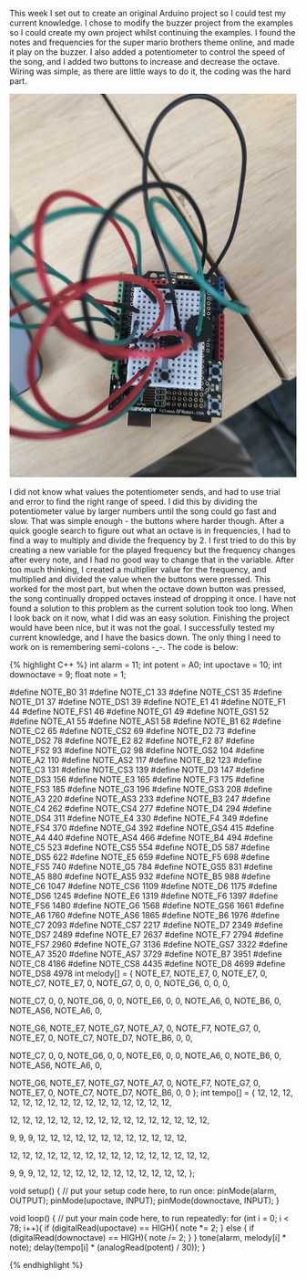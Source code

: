 
This week I set out to create an original Arduino project so I could test my current knowledge. I chose to modify the buzzer project from the examples so I could create my own project whilst continuing the examples. I found the notes and frequencies for the super mario brothers theme online, and made it play on the buzzer. I also added a potentiometer to control the speed of the song, and I added two buttons to increase and decrease the octave. Wiring was simple, as there are little ways to do it, the coding was the hard part.

![Garage Door FSM Diagram](/assets/Arduino_Buzzer.jpg)

 I did not know what values the potentiometer sends, and had to use trial and error to find the right range of speed. I did this by dividing the potentiometer value by larger numbers until the song could go fast and slow. That was simple enough - the buttons where harder though. After a quick google search to figure out what an octave is in frequencies, I had to find a way to multiply and divide the frequency by 2. I first tried to do this by creating a new variable for the played frequency but the frequency changes after every note, and I had no good way to change that in the variable. After too much thinking, I created a multiplier value for the frequency, and multiplied and divided the value when the buttons were pressed. This worked for the most part, but when the octave down button was pressed, the song continually dropped octaves instead of dropping it once. I have not found a solution to this problem as the current solution took too long. When I look back on it now, what I did was an easy solution. Finishing the project would have been nice, but it was not the goal. I successfully tested my current knowledge, and I have the basics down. The only thing I need to work on is remembering semi-colons -_-. The code is below:

 {% highlight C++ %}
int alarm = 11;
int potent = A0;
int upoctave = 10;
int downoctave = 9;
float note = 1;

#define NOTE_B0  31
#define NOTE_C1  33
#define NOTE_CS1 35
#define NOTE_D1  37
#define NOTE_DS1 39
#define NOTE_E1  41
#define NOTE_F1  44
#define NOTE_FS1 46
#define NOTE_G1  49
#define NOTE_GS1 52
#define NOTE_A1  55
#define NOTE_AS1 58
#define NOTE_B1  62
#define NOTE_C2  65
#define NOTE_CS2 69
#define NOTE_D2  73
#define NOTE_DS2 78
#define NOTE_E2  82
#define NOTE_F2  87
#define NOTE_FS2 93
#define NOTE_G2  98
#define NOTE_GS2 104
#define NOTE_A2  110
#define NOTE_AS2 117
#define NOTE_B2  123
#define NOTE_C3  131
#define NOTE_CS3 139
#define NOTE_D3  147
#define NOTE_DS3 156
#define NOTE_E3  165
#define NOTE_F3  175
#define NOTE_FS3 185
#define NOTE_G3  196
#define NOTE_GS3 208
#define NOTE_A3  220
#define NOTE_AS3 233
#define NOTE_B3  247
#define NOTE_C4  262
#define NOTE_CS4 277
#define NOTE_D4  294
#define NOTE_DS4 311
#define NOTE_E4  330
#define NOTE_F4  349
#define NOTE_FS4 370
#define NOTE_G4  392
#define NOTE_GS4 415
#define NOTE_A4  440
#define NOTE_AS4 466
#define NOTE_B4  494
#define NOTE_C5  523
#define NOTE_CS5 554
#define NOTE_D5  587
#define NOTE_DS5 622
#define NOTE_E5  659
#define NOTE_F5  698
#define NOTE_FS5 740
#define NOTE_G5  784
#define NOTE_GS5 831
#define NOTE_A5  880
#define NOTE_AS5 932
#define NOTE_B5  988
#define NOTE_C6  1047
#define NOTE_CS6 1109
#define NOTE_D6  1175
#define NOTE_DS6 1245
#define NOTE_E6  1319
#define NOTE_F6  1397
#define NOTE_FS6 1480
#define NOTE_G6  1568
#define NOTE_GS6 1661
#define NOTE_A6  1760
#define NOTE_AS6 1865
#define NOTE_B6  1976
#define NOTE_C7  2093
#define NOTE_CS7 2217
#define NOTE_D7  2349
#define NOTE_DS7 2489
#define NOTE_E7  2637
#define NOTE_F7  2794
#define NOTE_FS7 2960
#define NOTE_G7  3136
#define NOTE_GS7 3322
#define NOTE_A7  3520
#define NOTE_AS7 3729
#define NOTE_B7  3951
#define NOTE_C8  4186
#define NOTE_CS8 4435
#define NOTE_D8  4699
#define NOTE_DS8 4978
int melody[] = {
  NOTE_E7, NOTE_E7, 0, NOTE_E7,
  0, NOTE_C7, NOTE_E7, 0,
  NOTE_G7, 0, 0,  0,
  NOTE_G6, 0, 0, 0,

  NOTE_C7, 0, 0, NOTE_G6,
  0, 0, NOTE_E6, 0,
  0, NOTE_A6, 0, NOTE_B6,
  0, NOTE_AS6, NOTE_A6, 0,

  NOTE_G6, NOTE_E7, NOTE_G7,
  NOTE_A7, 0, NOTE_F7, NOTE_G7,
  0, NOTE_E7, 0, NOTE_C7,
  NOTE_D7, NOTE_B6, 0, 0,

  NOTE_C7, 0, 0, NOTE_G6,
  0, 0, NOTE_E6, 0,
  0, NOTE_A6, 0, NOTE_B6,
  0, NOTE_AS6, NOTE_A6, 0,

  NOTE_G6, NOTE_E7, NOTE_G7,
  NOTE_A7, 0, NOTE_F7, NOTE_G7,
  0, NOTE_E7, 0, NOTE_C7,
  NOTE_D7, NOTE_B6, 0, 0
};
int tempo[] = {
  12, 12, 12, 12,
  12, 12, 12, 12,
  12, 12, 12, 12,
  12, 12, 12, 12,

  12, 12, 12, 12,
  12, 12, 12, 12,
  12, 12, 12, 12,
  12, 12, 12, 12,

  9, 9, 9,
  12, 12, 12, 12,
  12, 12, 12, 12,
  12, 12, 12, 12,

  12, 12, 12, 12,
  12, 12, 12, 12,
  12, 12, 12, 12,
  12, 12, 12, 12,

  9, 9, 9,
  12, 12, 12, 12,
  12, 12, 12, 12,
  12, 12, 12, 12,
};

void setup() {
  // put your setup code here, to run once:
  pinMode(alarm, OUTPUT);
  pinMode(upoctave, INPUT);
  pinMode(downoctave, INPUT);
}

void loop() {
  // put your main code here, to run repeatedly:
  for (int i = 0; i < 78; i++){
    if (digitalRead(upoctave) == HIGH){
      note *= 2;
    }
    else {
      if (digitalRead(downoctave) == HIGH){
        note /= 2;
      }
    }
    tone(alarm, melody[i] * note);
    delay(tempo[i] * (analogRead(potent) /  30));
  }
  
 {% endhighlight %}